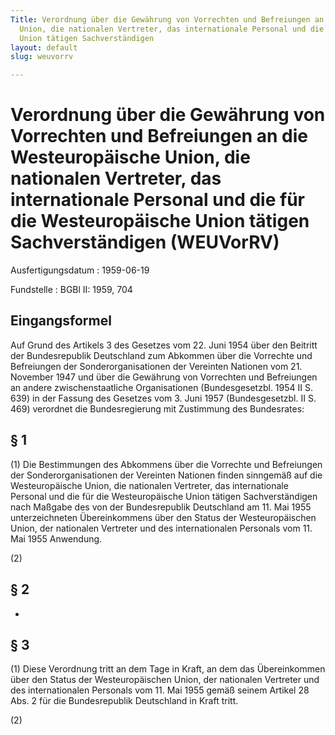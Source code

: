```yaml
---
Title: Verordnung über die Gewährung von Vorrechten und Befreiungen an die Westeuropäische
  Union, die nationalen Vertreter, das internationale Personal und die für die Westeuropäische
  Union tätigen Sachverständigen
layout: default
slug: weuvorrv

---
```


# Verordnung über die Gewährung von Vorrechten und Befreiungen an die Westeuropäische Union, die nationalen Vertreter, das internationale Personal und die für die Westeuropäische Union tätigen Sachverständigen (WEUVorRV)

Ausfertigungsdatum
:   1959-06-19

Fundstelle
:   BGBl II: 1959, 704



## Eingangsformel

Auf Grund des Artikels 3 des Gesetzes vom 22. Juni 1954 über den
Beitritt der Bundesrepublik Deutschland zum Abkommen über die
Vorrechte und Befreiungen der Sonderorganisationen der Vereinten
Nationen vom 21. November 1947 und über die Gewährung von Vorrechten
und Befreiungen an andere zwischenstaatliche Organisationen
(Bundesgesetzbl. 1954 II S. 639) in der Fassung des Gesetzes vom 3.
Juni 1957 (Bundesgesetzbl. II S. 469) verordnet die Bundesregierung
mit Zustimmung des Bundesrates:


## § 1

(1) Die Bestimmungen des Abkommens über die Vorrechte und Befreiungen
der Sonderorganisationen der Vereinten Nationen finden sinngemäß auf
die Westeuropäische Union, die nationalen Vertreter, das
internationale Personal und die für die Westeuropäische Union tätigen
Sachverständigen nach Maßgabe des von der Bundesrepublik Deutschland
am 11. Mai 1955 unterzeichneten Übereinkommens über den Status der
Westeuropäischen Union, der nationalen Vertreter und des
internationalen Personals vom 11. Mai 1955 Anwendung.

(2)


## § 2

-


## § 3

(1) Diese Verordnung tritt an dem Tage in Kraft, an dem das
Übereinkommen über den Status der Westeuropäischen Union, der
nationalen Vertreter und des internationalen Personals vom 11. Mai
1955 gemäß seinem Artikel 28 Abs. 2 für die Bundesrepublik Deutschland
in Kraft tritt.

(2)

